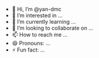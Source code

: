 - 👋 Hi, I’m @yan-dmc
- 👀 I’m interested in ...
- 🌱 I’m currently learning ...
- 💞️ I’m looking to collaborate on ...
- 📫 How to reach me ...
- 😄 Pronouns: ...
- ⚡ Fun fact: ...

<!---
yan-dmc/yan-dmc is a ✨ special ✨ repository because its `README.md` (this file) appears on your GitHub profile.
You can click the Preview link to take a look at your changes.
--->
